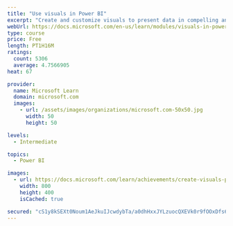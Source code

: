 ```yaml
---
title: "Use visuals in Power BI"
excerpt: "Create and customize visuals to present data in compelling and insightful ways."
webUrl: https://docs.microsoft.com/en-us/learn/modules/visuals-in-power-bi/
type: course
price: Free
length: PT1H16M
ratings:
  count: 5306
  average: 4.7566905
heat: 67

provider:
  name: Microsoft Learn
  domain: microsoft.com
  images:
    - url: /assets/images/organizations/microsoft.com-50x50.jpg
      width: 50
      height: 50

levels:
  - Intermediate

topics:
  - Power BI

images:
  - url: https://docs.microsoft.com/learn/achievements/create-visuals-power-bi-desktop-social.png
    width: 800
    height: 400
    isCached: true

secured: "cS1y8kSEXt0Noum1AeJkuIJcwdybTa/a0dhHxxJYLzuocQXEVk0r9fOOxDfs6BH2hCvycuMcdk7wiolvPsh1on/7YxwfjuLzIPfBSO1jL5UGl8Ie4ZrcGf9UaMURnZEQsxibhwrB9tEg7Nx/EwIvvAM15sBcidEOY37zPl7PGPWPaGrdpUjhhFQn+5fAle+eIB6XTaEeuqwHKnu7VoRn7wlBNBNGxF07kKROlrBYQyArGobwQ0j79Mjs7h/MxuNy/8vCUH/uj93IH7txU+m6fCALPG/hmkNYW5cmQSeCFh7WNnkC3ilLwGxf3fD9jYmx4qoI+mSkGNjXLjbkfQ4whRvle2rVT2A9iBNIFIP0FFYNexumsVTYQtve8NenbSycEHjYL2m4VX1AQrpiC8qwaLyERUE7QMAtW9PMgG/tgMo=;b4bkpHia8E5Xt7W4jCOH1Q=="
---
```


